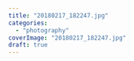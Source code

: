 ```yaml
---
title: "20180217_182247.jpg"
categories: 
  - "photography"
coverImage: "20180217_182247.jpg"
draft: true
---
```



